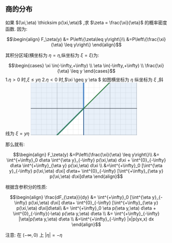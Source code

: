 ## 商的分布
如果 $(\xi,\eta) \thicksim p(\xi,\eta)$ ,求 $\zeta = \frac{\xi}{\eta}$ 的概率密度函数.
因为:

$$\begin{align}
    F_\zeta(y) &= P\left\{\zeta\leq y\right\}\\
    &=P\left\{\frac{\xi}{\eta} \leq y\right\}
\end{align}$$

其积分区域(横坐标为 $\eta = \eta$,纵坐标为 $\xi = \xi$)为:

$$\begin{cases}
    \xi \in(-\infty,+\infty) \\
    \eta \in(-\infty,+\infty) \\
    \frac{\xi}{\eta} \leq y
\end{cases}$$
1.$\eta>0$ 时,$\xi \leq y\eta$
2.$\eta<0$ 时,$\xi \geq y \eta $
如图横坐标为 $\eta$  纵坐标为 $\xi$ ,斜线为 $\xi = y\eta$
![a](../图像/1.png)

那么就有:

$$\begin{align}
    F_\zeta(y)
    &=P\left\{\frac{\xi}{\eta} \leq y\right\}\\
    &= \int^{+\infty}_0 d\eta \int^{\eta y}_{-\infty} p(\xi,\eta) d\xi + \int^{0}_{-\infty} d\eta \int^{+\infty}_{\eta y} p(\xi,\eta) d\xi  \\
    &=\int^{+\infty}_0  [\int^{\eta y}_{-\infty} p(\xi,\eta) d\xi] d\eta+ \int^{0}_{-\infty}  [\int^{+\infty}_{\eta y} p(\xi,\eta) d\xi]d\eta
\end{align}$$ 

根据含参积分的性质:

$$\begin{align}
    \frac{dF_{\zeta}}{dy} &= \int^{+\infty}_0  [\int^{\eta y}_{-\infty} p(\xi,\eta) d\xi] d\eta+ \int^{0}_{-\infty}  [\int^{+\infty}_{\eta y} p(\xi,\eta) d\xi]d\eta\\
    &= \int^{+\infty}_0  \eta p(\eta y,\eta)  d\eta + \int^{0}_{-\infty}(-\eta) p(\eta y,\eta)  d\eta \\
    &= \int^{+\infty}_{-\infty} |\eta|p(\eta y,\eta) d\eta \\
    &=\int^{+\infty}_{-\infty} |x|p(yx,x) dx
\end{align}$$

注意: 在 $(-\infty,0)$ 上 $|\eta| = -\eta$

